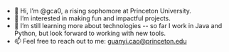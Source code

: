 - 👋 Hi, I’m @gca0, a rising sophomore at Princeton University.
- 👀 I’m interested in making fun and impactful projects.
- 🌱 I’m still learning more about technologies -- so far I work in Java and Python, but look forward to working with new tools.
- 📫 Feel free to reach out to me: guanyi.cao@princeton.edu

<!---
gca0/gca0 is a ✨ special ✨ repository because its `README.md` (this file) appears on your GitHub profile.
You can click the Preview link to take a look at your changes.
--->
